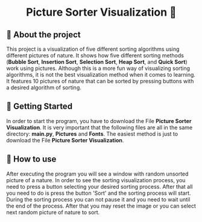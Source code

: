 <h1 align="center"> 
Picture Sorter Visualization 📶
</h1>
<h2>
  📝 About the project
</h2>
<p>
  This project is a visualization of five different sorting algorithms using different pictures of nature. It shows how five different sorting methods (<b>Bubble Sort</b>, <b>Insertion Sort</b>, <b>Selection Sort</b>, <b>Heap Sort</b>, and <b>Quick Sort</b>) work using pictures. Although this is a more fun way of visualizing sorting algorithms, it is not the best visualization method when it comes to learning. It features 10 pictures of nature that can be sorted by pressing buttons with a desired algorithm of sorting.
</p>
<h2>
  📖 Getting Started
</h2>
<p>
  In order to start the program, you have to download the File <b>Picture Sorter Visualization</b>. It is very important that the following files are all in the same directory: <b>main.py</b>, <b>Pictures</b> and <b>Fonts</b>. The easiest method is just to download the File <b>Picture Sorter Visualization</b>.
</p>
<h2>
  🔨 How to use
</h2>
<p>
  After executing the program you will see a window with random unsorted picture of a nature. In order to see the sorting visualization process, you need to press a button selecting your desired sorting process. After that all you need to do is press the button 'Sort' and the sorting process will start. During the sorting process you can not pause it and you need to wait until the end of the process. After that you may reset the image or you can select next random picture of nature to sort.
</p>
